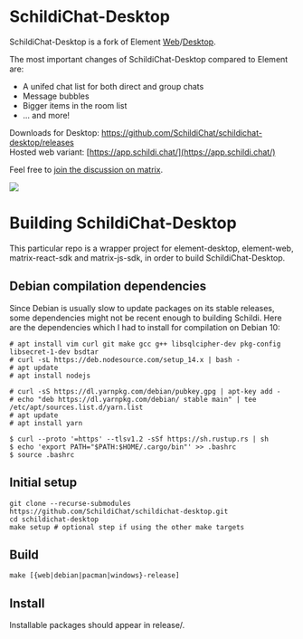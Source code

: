 # SchildiChat-Desktop

SchildiChat-Desktop is a fork of Element [Web](https://github.com/vector-im/element-web)/[Desktop](https://github.com/vector-im/element-desktop).

The most important changes of SchildiChat-Desktop compared to Element are:
- A unifed chat list for both direct and group chats
- Message bubbles
- Bigger items in the room list
- &hellip; and more!

Downloads for Desktop: https://github.com/SchildiChat/schildichat-desktop/releases <br/>
Hosted web variant: [https://app.schildi.chat/](https://app.schildi.chat/)

Feel free to [join the discussion on matrix](https://matrix.to/#/#schildichat-web:matrix.org).

<img src="https://raw.githubusercontent.com/SchildiChat/schildichat-desktop/sc/screenshots/1.png"/>


# Building SchildiChat-Desktop

This particular repo is a wrapper project for element-desktop, element-web, matrix-react-sdk and matrix-js-sdk, in order to build SchildiChat-Desktop.


## Debian compilation dependencies

Since Debian is usually slow to update packages on its stable releases, some dependencies
might not be recent enough to building Schildi.
Here are the dependencies which I had to install for compilation on Debian 10:

```
# apt install vim curl git make gcc g++ libsqlcipher-dev pkg-config libsecret-1-dev bsdtar
# curl -sL https://deb.nodesource.com/setup_14.x | bash -
# apt update
# apt install nodejs

# curl -sS https://dl.yarnpkg.com/debian/pubkey.gpg | apt-key add -
# echo "deb https://dl.yarnpkg.com/debian/ stable main" | tee /etc/apt/sources.list.d/yarn.list
# apt update
# apt install yarn

$ curl --proto '=https' --tlsv1.2 -sSf https://sh.rustup.rs | sh
$ echo 'export PATH="$PATH:$HOME/.cargo/bin"' >> .bashrc
$ source .bashrc
```

## Initial setup

```
git clone --recurse-submodules https://github.com/SchildiChat/schildichat-desktop.git
cd schildichat-desktop
make setup # optional step if using the other make targets
```

## Build

`make [{web|debian|pacman|windows}-release]`

## Install

Installable packages should appear in release/.
